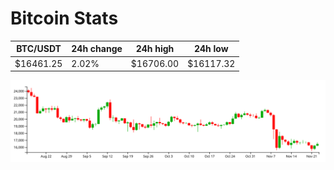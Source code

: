 # Bitcoin Stats

BTC/USDT|24h change|24h high|24h low|
|---|---|---|---|
|$16461.25|2.02%|$16706.00|$16117.32|

<img src="./chart.svg">
